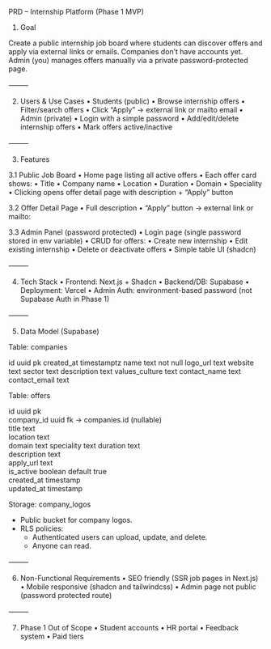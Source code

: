 PRD – Internship Platform (Phase 1 MVP)

1. Goal

Create a public internship job board where students can discover offers and apply via external links or emails. Companies don’t have accounts yet. Admin (you) manages offers manually via a private password-protected page.

⸻

2. Users & Use Cases
	•	Students (public)
	•	Browse internship offers
	•	Filter/search offers
	•	Click “Apply” → external link or mailto email
	•	Admin (private)
	•	Login with a simple password
	•	Add/edit/delete internship offers
	•	Mark offers active/inactive

⸻

3. Features

3.1 Public Job Board
	•	Home page listing all active offers
	•	Each offer card shows:
	•	Title
	•	Company name
	•	Location
	•	Duration
	•	Domain
	•	Speciality
	•	Clicking opens offer detail page with description + “Apply” button

3.2 Offer Detail Page
	•	Full description
	•	“Apply” button → external link or mailto:

3.3 Admin Panel (password protected)
	•	Login page (single password stored in env variable)
	•	CRUD for offers:
	•	Create new internship
	•	Edit existing internship
	•	Delete or deactivate offers
	•	Simple table UI (shadcn)

⸻

4. Tech Stack
	•	Frontend: Next.js + Shadcn
	•	Backend/DB: Supabase
	•	Deployment: Vercel
	•	Admin Auth: environment-based password (not Supabase Auth in Phase 1)

⸻

5. Data Model (Supabase)

Table: companies

id uuid pk
created_at timestamptz
name text not null
logo_url text
website text
sector text
description text
values_culture text
contact_name text
contact_email text  

Table: offers

id uuid pk  
company_id uuid fk → companies.id (nullable)  
title text  
location text  
domain text
speciality text
duration text  
description text  
apply_url text  
is_active boolean default true  
created_at timestamp  
updated_at timestamp  

Storage: company_logos

- Public bucket for company logos.
- RLS policies:
    - Authenticated users can upload, update, and delete.
    - Anyone can read.


⸻

6. Non-Functional Requirements
	•	SEO friendly (SSR job pages in Next.js)
	•	Mobile responsive (shadcn and tailwindcss)
	•	Admin page not public (password protected route)

⸻

7. Phase 1 Out of Scope
	•	Student accounts
	•	HR portal
	•	Feedback system
	•	Paid tiers